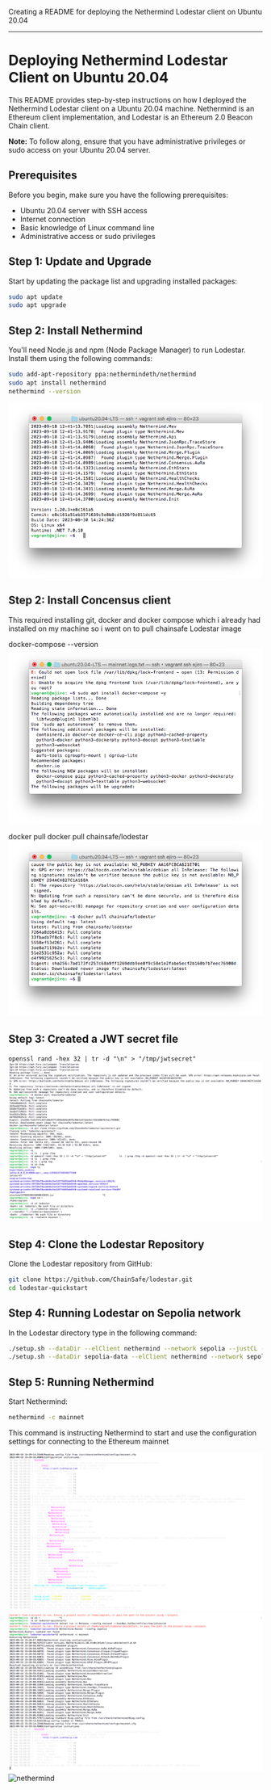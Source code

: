Creating a README for deploying the Nethermind Lodestar client on Ubuntu 20.04 

---

# Deploying Nethermind Lodestar Client on Ubuntu 20.04

This README provides step-by-step instructions on how I deployed the Nethermind Lodestar client on a Ubuntu 20.04 machine. Nethermind is an Ethereum client implementation, and Lodestar is an Ethereum 2.0 Beacon Chain client.

**Note:** To follow along, ensure that you have administrative privileges or sudo access on your Ubuntu 20.04 server.

## Prerequisites

Before you begin, make sure you have the following prerequisites:

- Ubuntu 20.04 server with SSH access
- Internet connection
- Basic knowledge of Linux command line
- Administrative access or sudo privileges

## Step 1: Update and Upgrade

Start by updating the package list and upgrading installed packages:

```bash
sudo apt update
sudo apt upgrade
```

## Step 2: Install Nethermind

You'll need Node.js and npm (Node Package Manager) to run Lodestar. Install them using the following commands:

```bash
sudo add-apt-repository ppa:nethermindeth/nethermind
sudo apt install nethermind
nethermind --version
```

![nethermind-version](./images/nethermind-version.png)

## Step 2: Install Concensus client
This required installing git, docker and docker compose which i already had installed on my machine so i went on to pull chainsafe Lodestar image

docker-compose --version
![docker-compose](./images/docker-compose.png)

docker pull docker pull chainsafe/lodestar
![lodestar](./images/lodestar-pull.png)


## Step 3: Created a JWT secret file

`openssl rand -hex 32 | tr -d "\n" > "/tmp/jwtsecret"`
![lodestar](./images/lodestar.png)


## Step 4: Clone the Lodestar Repository

Clone the Lodestar repository from GitHub:

```bash
git clone https://github.com/ChainSafe/lodestar.git
cd lodestar-quickstart
```

## Step 4: Running Lodestar on Sepolia network

In the Lodestar directory type in the following command:

```bash
./setup.sh --dataDir --elClient nethermind --network sepolia --justCL --skipImagePull
./setup.sh --dataDir sepolia-data --elClient nethermind --network sepolia --justCL --skipImagePull --detached
```

## Step 5: Running Nethermind

Start Nethermind:

```bash
nethermind -c mainnet
```
This command is instructing Nethermind to start and use the configuration settings for connecting to the Ethereum mainnet

![nethermind](./images/nethermind.png)
![nethermind](./images/nethermind-running.png)
![nethermind](./images/nethermind-stopped.png)

